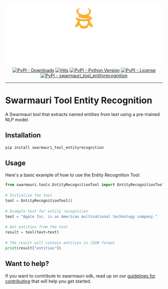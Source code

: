 
<!-- Dark OS/GitHub theme → show LIGHT PNG; Light → show DARK PNG -->
<picture>
  <source media="(prefers-color-scheme: dark)"  srcset="../../../assets/swarmauri_brand_frag_light.png">
  <source media="(prefers-color-scheme: light)" srcset="../../../assets/swarmauri_brand_frag_dark.png">
  <!-- Fallback below (see #2) -->
  <img alt="Project logo" src="../../../assets/swarmauri_brand_frag_dark.png" width="640">
</picture>


<p align="center">
    <a href="https://pypi.org/project/swarmauri_tool_entityrecognition/">
        <img src="https://img.shields.io/pypi/dm/swarmauri_tool_entityrecognition" alt="PyPI - Downloads"/></a>
    <a href="https://hits.sh/github.com/swarmauri/swarmauri-sdk/tree/master/pkgs/community/swarmauri_tool_entityrecognition/">
        <img alt="Hits" src="https://hits.sh/github.com/swarmauri/swarmauri-sdk/tree/master/pkgs/community/swarmauri_tool_entityrecognition.svg"/></a>
    <a href="https://pypi.org/project/swarmauri_tool_entityrecognition/">
        <img src="https://img.shields.io/pypi/pyversions/swarmauri_tool_entityrecognition" alt="PyPI - Python Version"/></a>
    <a href="https://pypi.org/project/swarmauri_tool_entityrecognition/">
        <img src="https://img.shields.io/pypi/l/swarmauri_tool_entityrecognition" alt="PyPI - License"/></a>
    <a href="https://pypi.org/project/swarmauri_tool_entityrecognition/">
        <img src="https://img.shields.io/pypi/v/swarmauri_tool_entityrecognition?label=swarmauri_tool_entityrecognition&color=green" alt="PyPI - swarmauri_tool_entityrecognition"/></a>
</p>

---

# Swarmauri Tool Entity Recognition

A Swarmauri tool that extracts named entities from text using a pre-trained NLP model.

## Installation

```bash
pip install swarmauri_tool_entityrecognition
```

## Usage

Here's a basic example of how to use the Entity Recognition Tool:

```python
from swarmauri.tools.EntityRecognitionTool import EntityRecognitionTool

# Initialize the tool
tool = EntityRecognitionTool()

# Example text for entity recognition
text = "Apple Inc. is an American multinational technology company."

# Get entities from the text
result = tool(text=text)

# The result will contain entities in JSON format
print(result["entities"])
```

## Want to help?

If you want to contribute to swarmauri-sdk, read up on our [guidelines for contributing](https://github.com/swarmauri/swarmauri-sdk/blob/master/contributing.md) that will help you get started.
